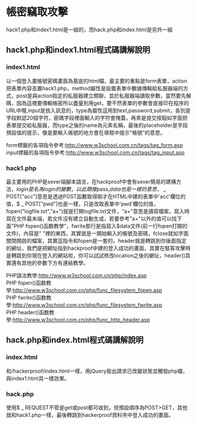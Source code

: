 # 帳密竊取攻擊           
hack1.php和index1.html是一組的，而hack.php和index.html是另外一組         
            
## hack1.php和index1.html程式碼講解說明            
### index1.html         
以一個登入畫帳號密碼畫面為基底的html檔，最主要的重點是form表單，action把表單內容丟置hack1.php，method屬性是設置表單中數據傳輸給私服器端的方式，post是與action指定的私服器建立關聯，並於私服器端讀取參數，當然要先解碼，因為這裡要傳輸帳密所以盡量別用get，要不然表單的參數會直接印在程序的URL中喔,input是放入訊息的，type為屬性這用到text,password,submit，各別是字段默認20個字符，密碼字段裡面輸入的字符會掩蓋，再來是提交按鈕如字面把表單提交給私服器，而type之後的name為元素名稱，最後的placeholder是字段預設值的提示，像是要輸入帳號的地方會在填框中提示"帳號"的意思。            
                        
form標籤的各項指令參考:http://www.w3school.com.cn/tags/tag_form.asp      
input標籤的各項指令參考:http://www.w3school.com.cn/tags/tag_input.asp    
      
### hack1.php           
最主要用的PHP是sever端腳本語言，在hackproof中會有sever簡易的建構方法，$login是名為login的變數，以此類推$pass,$data也是一樣的意思，$ _ POST["acc"]意思是透過POST函數取得剛才在HTML中建的表單中'acc'欄位的值，$ _ POST["pwd"]也是一樣，只是改取表單中'pwd'欄位的值， fopen("logfile.txt","a+")就是打開logfile.txt文件，"a+"意思是讀寫檔案，寫入時寫在文件最末端，若文件沒有建立自動生成，若要參考"a+"以外的值可以找下面"PHP  fopen()函数教學"，fwrite那行是指寫入$data文件(前一行fopen打開的文件)，內容是"  "裡的東西，其實就是一開始輸入的帳號及密碼，fclose就如字面關閉開啟的檔案，其實這指令和fopen是一套的，header就是轉跳到你後面指定的網址，我們是把網址指到hackproof中建的登入成功的畫面，其實在駭客攻擊時是轉跳到你現在登入的網站啦，你可以試試修改location之後的網址，header()其實還有其他的參數下方有連結教學。
                        
PHP語法教學:http://www.w3school.com.cn/php/index.asp                        
PHP  fopen()函数教學:http://www.w3school.com.cn/php/func_filesystem_fopen.asp           
PHP  fwrite()函数教學:http://www.w3school.com.cn/php/func_filesystem_fwrite.asp         
PHP  header()函数教學:http://www.w3school.com.cn/php/func_http_header.asp           
            
## hack.php和index.html程式碼講解說明              
### index.html         
和/hackerproof/index.html一樣，用jQuery發出請求已改變狀態並觸發php檔，與index1.html具一樣效果。               
                        
### hack.php           
使用$ _ REQUEST不管是get或post都可收到，但預設順序為POST>GET，其他就和hack1.php一樣，最後轉跳到hackerproof資料夾中登入成功的畫面。                    
